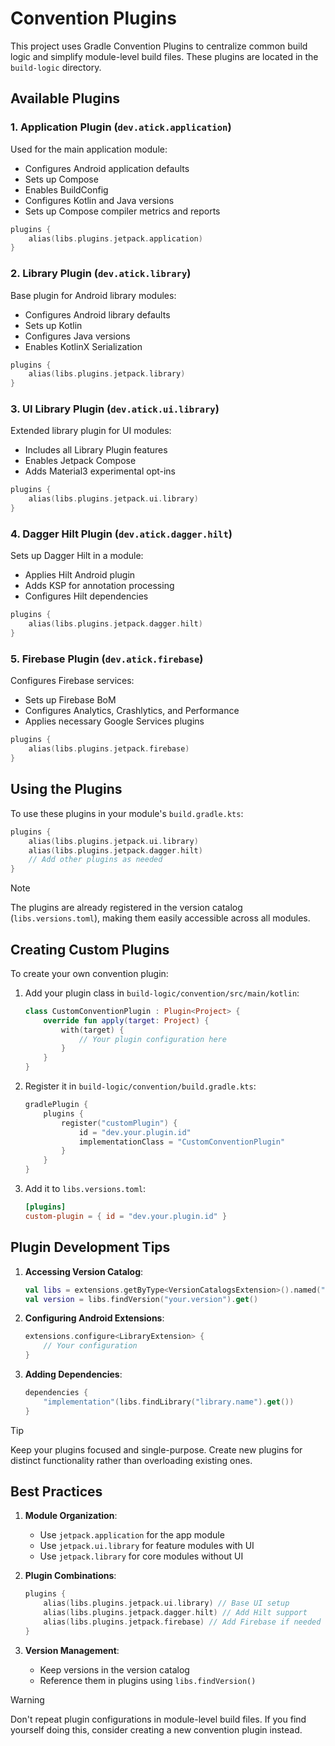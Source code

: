 # Convention Plugins

This project uses Gradle Convention Plugins to centralize common build logic and simplify
module-level build files. These plugins are located in the `build-logic` directory.

## Available Plugins

### 1. Application Plugin (`dev.atick.application`)

Used for the main application module:

- Configures Android application defaults
- Sets up Compose
- Enables BuildConfig
- Configures Kotlin and Java versions
- Sets up Compose compiler metrics and reports

```kotlin
plugins {
    alias(libs.plugins.jetpack.application)
}
```

### 2. Library Plugin (`dev.atick.library`)

Base plugin for Android library modules:

- Configures Android library defaults
- Sets up Kotlin
- Configures Java versions
- Enables KotlinX Serialization

```kotlin
plugins {
    alias(libs.plugins.jetpack.library)
}
```

### 3. UI Library Plugin (`dev.atick.ui.library`)

Extended library plugin for UI modules:

- Includes all Library Plugin features
- Enables Jetpack Compose
- Adds Material3 experimental opt-ins

```kotlin
plugins {
    alias(libs.plugins.jetpack.ui.library)
}
```

### 4. Dagger Hilt Plugin (`dev.atick.dagger.hilt`)

Sets up Dagger Hilt in a module:

- Applies Hilt Android plugin
- Adds KSP for annotation processing
- Configures Hilt dependencies

```kotlin
plugins {
    alias(libs.plugins.jetpack.dagger.hilt)
}
```

### 5. Firebase Plugin (`dev.atick.firebase`)

Configures Firebase services:

- Sets up Firebase BoM
- Configures Analytics, Crashlytics, and Performance
- Applies necessary Google Services plugins

```kotlin
plugins {
    alias(libs.plugins.jetpack.firebase)
}
```

## Using the Plugins

To use these plugins in your module's `build.gradle.kts`:

```kotlin
plugins {
    alias(libs.plugins.jetpack.ui.library)
    alias(libs.plugins.jetpack.dagger.hilt)
    // Add other plugins as needed
}
```

> [!NOTE]
> The plugins are already registered in the version catalog (`libs.versions.toml`), making them
> easily accessible across all modules.

## Creating Custom Plugins

To create your own convention plugin:

1. Add your plugin class in `build-logic/convention/src/main/kotlin`:

	```kotlin
	class CustomConventionPlugin : Plugin<Project> {
	    override fun apply(target: Project) {
	        with(target) {
	            // Your plugin configuration here
	        }
	    }
	}
	```

2. Register it in `build-logic/convention/build.gradle.kts`:

	```kotlin
	gradlePlugin {
	    plugins {
	        register("customPlugin") {
	            id = "dev.your.plugin.id"
	            implementationClass = "CustomConventionPlugin"
	        }
	    }
	}
	```

3. Add it to `libs.versions.toml`:

	```toml
	[plugins]
	custom-plugin = { id = "dev.your.plugin.id" }
	```

## Plugin Development Tips

1. **Accessing Version Catalog**:

	```kotlin
	val libs = extensions.getByType<VersionCatalogsExtension>().named("libs")
	val version = libs.findVersion("your.version").get()
	```

2. **Configuring Android Extensions**:

	```kotlin
	extensions.configure<LibraryExtension> {
	    // Your configuration
	}
	```

3. **Adding Dependencies**:

	```kotlin
	dependencies {
	    "implementation"(libs.findLibrary("library.name").get())
	}
	```

> [!TIP]
> Keep your plugins focused and single-purpose. Create new plugins for distinct functionality rather
> than overloading existing ones.

## Best Practices

1. **Module Organization**:

	- Use `jetpack.application` for the app module
	- Use `jetpack.ui.library` for feature modules with UI
	- Use `jetpack.library` for core modules without UI

2. **Plugin Combinations**:

	```kotlin
	plugins {
	    alias(libs.plugins.jetpack.ui.library) // Base UI setup
	    alias(libs.plugins.jetpack.dagger.hilt) // Add Hilt support
	    alias(libs.plugins.jetpack.firebase) // Add Firebase if needed
	}
	```

3. **Version Management**:

	- Keep versions in the version catalog
	- Reference them in plugins using `libs.findVersion()`

> [!WARNING]
> Don't repeat plugin configurations in module-level build files. If you find yourself doing this,
> consider creating a new convention plugin instead.
